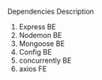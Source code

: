Dependencies Description
1. Express BE
2. Nodemon BE
3. Mongoose BE
4. Config BE
5. concurrently BE
6. axios FE